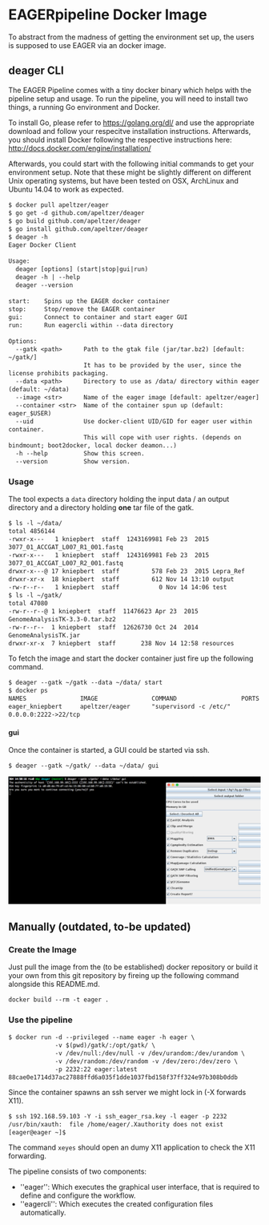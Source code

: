 # EAGERpipeline Docker Image

To abstract from the madness of getting the environment set up, the users is supposed to use EAGER via an docker image.

## deager CLI

The EAGER Pipeline comes with a tiny docker binary which helps with the pipeline setup and usage. 
To run the pipeline, you will need to install two things, a running Go environment and Docker.

To install Go, please refer to https://golang.org/dl/ and use the appropriate download and follow your respecitve installation instructions. Afterwards, you should install Docker following the respective instructions here:
http://docs.docker.com/engine/installation/

Afterwards, you could start with the following initial commands to get your environment setup. Note that these might be slightly different on different Unix operating systems, but have been tested on OSX, ArchLinux and Ubuntu 14.04 to work as expected. 


```
$ docker pull apeltzer/eager
$ go get -d github.com/apeltzer/deager
$ go build github.com/apeltzer/deager
$ go install github.com/apeltzer/deager
$ deager -h
Eager Docker Client

Usage:
  deager [options] (start|stop|gui|run)
  deager -h | --help
  deager --version

start:    Spins up the EAGER docker container
stop:     Stop/remove the EAGER container
gui:      Connect to container and start eager GUI
run:      Run eagercli within --data directory

Options:
  --gatk <path>	     Path to the gtak file (jar/tar.bz2) [default: ~/gatk/]
                     It has to be provided by the user, since the license prohibits packaging.
  --data <path>      Directory to use as /data/ directory within eager (default: ~/data)
  --image <str>      Name of the eager image [default: apeltzer/eager]
  --container <str>  Name of the container spun up (default: eager_$USER)
  --uid              Use docker-client UID/GID for eager user within container.
                     This will cope with user rights. (depends on bindmount; boot2docker, local docker deamon...)
  -h --help          Show this screen.
  --version          Show version.
```
### Usage

The tool expects a `data` directory holding the input data / an output directory and a directory holding **one** tar file of the gatk.

```
$ ls -l ~/data/
total 4856144
-rwxr-x---   1 kniepbert  staff  1243169981 Feb 23  2015 3077_01_ACCGAT_L007_R1_001.fastq
-rwxr-x---   1 kniepbert  staff  1243169981 Feb 23  2015 3077_01_ACCGAT_L007_R2_001.fastq
drwxr-x---@ 17 kniepbert  staff         578 Feb 23  2015 Lepra_Ref
drwxr-xr-x  18 kniepbert  staff         612 Nov 14 13:10 output
-rw-r--r--   1 kniepbert  staff           0 Nov 14 14:06 test
$ ls -l ~/gatk/
total 47080
-rw-r--r--@ 1 kniepbert  staff  11476623 Apr 23  2015 GenomeAnalysisTK-3.3-0.tar.bz2
-rw-r--r--  1 kniepbert  staff  12626730 Oct 24  2014 GenomeAnalysisTK.jar
drwxr-xr-x  7 kniepbert  staff       238 Nov 14 12:58 resources
```

To fetch the image and start the docker container just fire up the following command.

```
$ deager --gatk ~/gatk --data ~/data/ start
$ docker ps
NAMES               IMAGE               COMMAND                  PORTS
eager_kniepbert     apeltzer/eager      "supervisord -c /etc/"   0.0.0.0:2222->22/tcp
```

#### gui

Once the container is started, a GUI could be started via ssh.

```
$ deager --gatk ~/gatk/ --data ~/data/ gui
```

![](pics/deager_gui.png)



## Manually (outdated, to-be updated)

### Create the Image

Just pull the image from the (to be established) docker repository or build it your own from this git repository by fireing up the following command alongside this README.md.

```
docker build --rm -t eager .
```

### Use the pipeline

```
$ docker run -d --privileged --name eager -h eager \
             -v $(pwd)/gatk/:/opt/gatk/ \
             -v /dev/null:/dev/null -v /dev/urandom:/dev/urandom \
             -v /dev/random:/dev/random -v /dev/zero:/dev/zero \
             -p 2232:22 eager:latest
88cae0e1714d37ac27888ffd6a035f1dde1037fbd158f37ff324e97b308b0ddb
```

Since the container spawns an ssh server we might lock in (-X forwards X11).

```
$ ssh 192.168.59.103 -Y -i ssh_eager_rsa.key -l eager -p 2232
/usr/bin/xauth:  file /home/eager/.Xauthority does not exist
[eager@eager ~]$
```

The command ```xeyes``` should open an dumy X11 application to check the X11 forwarding.

The pipeline consists of two components:

- ''eager'': Which executes the graphical user interface, that is required to define and configure the workflow. 
- ''eagercli'': Which executes the created configuration files automatically. 



